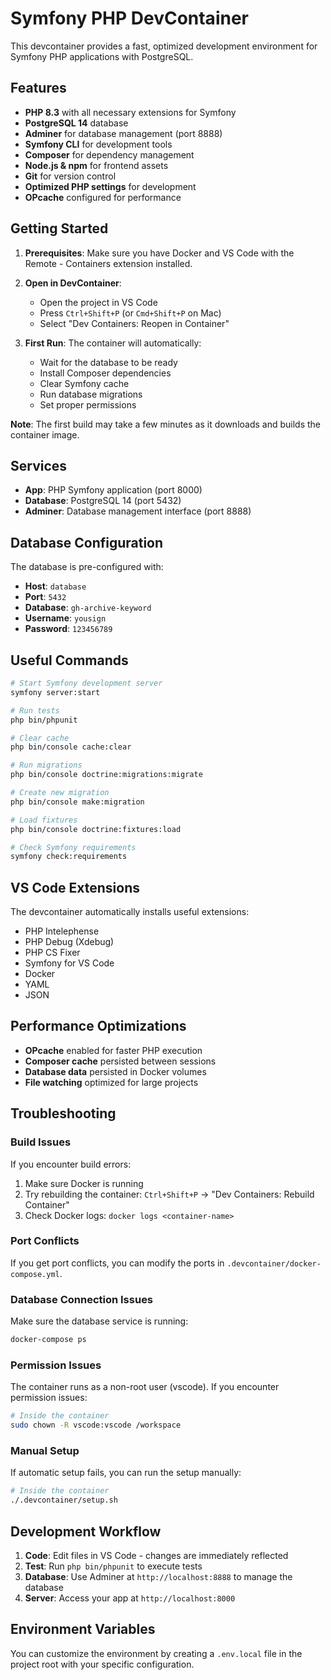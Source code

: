 # Symfony PHP DevContainer

This devcontainer provides a fast, optimized development environment for Symfony PHP applications with PostgreSQL.

## Features

- **PHP 8.3** with all necessary extensions for Symfony
- **PostgreSQL 14** database
- **Adminer** for database management (port 8888)
- **Symfony CLI** for development tools
- **Composer** for dependency management
- **Node.js & npm** for frontend assets
- **Git** for version control
- **Optimized PHP settings** for development
- **OPcache** configured for performance

## Getting Started

1. **Prerequisites**: Make sure you have Docker and VS Code with the Remote - Containers extension installed.

2. **Open in DevContainer**:
   - Open the project in VS Code
   - Press `Ctrl+Shift+P` (or `Cmd+Shift+P` on Mac)
   - Select "Dev Containers: Reopen in Container"

3. **First Run**: The container will automatically:
   - Wait for the database to be ready
   - Install Composer dependencies
   - Clear Symfony cache
   - Run database migrations
   - Set proper permissions

**Note**: The first build may take a few minutes as it downloads and builds the container image.

## Services

- **App**: PHP Symfony application (port 8000)
- **Database**: PostgreSQL 14 (port 5432)
- **Adminer**: Database management interface (port 8888)

## Database Configuration

The database is pre-configured with:
- **Host**: `database`
- **Port**: `5432`
- **Database**: `gh-archive-keyword`
- **Username**: `yousign`
- **Password**: `123456789`

## Useful Commands

```bash
# Start Symfony development server
symfony server:start

# Run tests
php bin/phpunit

# Clear cache
php bin/console cache:clear

# Run migrations
php bin/console doctrine:migrations:migrate

# Create new migration
php bin/console make:migration

# Load fixtures
php bin/console doctrine:fixtures:load

# Check Symfony requirements
symfony check:requirements
```

## VS Code Extensions

The devcontainer automatically installs useful extensions:
- PHP Intelephense
- PHP Debug (Xdebug)
- PHP CS Fixer
- Symfony for VS Code
- Docker
- YAML
- JSON

## Performance Optimizations

- **OPcache** enabled for faster PHP execution
- **Composer cache** persisted between sessions
- **Database data** persisted in Docker volumes
- **File watching** optimized for large projects

## Troubleshooting

### Build Issues
If you encounter build errors:
1. Make sure Docker is running
2. Try rebuilding the container: `Ctrl+Shift+P` → "Dev Containers: Rebuild Container"
3. Check Docker logs: `docker logs <container-name>`

### Port Conflicts
If you get port conflicts, you can modify the ports in `.devcontainer/docker-compose.yml`.

### Database Connection Issues
Make sure the database service is running:
```bash
docker-compose ps
```

### Permission Issues
The container runs as a non-root user (vscode). If you encounter permission issues:
```bash
# Inside the container
sudo chown -R vscode:vscode /workspace
```

### Manual Setup
If automatic setup fails, you can run the setup manually:
```bash
# Inside the container
./.devcontainer/setup.sh
```

## Development Workflow

1. **Code**: Edit files in VS Code - changes are immediately reflected
2. **Test**: Run `php bin/phpunit` to execute tests
3. **Database**: Use Adminer at `http://localhost:8888` to manage the database
4. **Server**: Access your app at `http://localhost:8000`

## Environment Variables

You can customize the environment by creating a `.env.local` file in the project root with your specific configuration.
